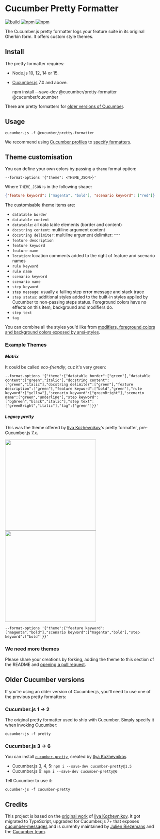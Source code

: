 # Cucumber Pretty Formatter

[![build][build-badge]][build]
[![npm][version]][npm]
[![npm][downloads]][npm]

[build]: https://github.com/jbpros/cucumber-pretty-formatter/actions?query=workflow%3Abuild
[build-badge]: https://github.com/jbpros/cucumber-pretty-formatter/workflows/build/badge.svg
[npm]: https://www.npmjs.com/package/@cucumber/pretty-formatter
[version]: https://img.shields.io/npm/v/@cucumber/pretty-formatter.svg
[downloads]: https://img.shields.io/npm/dm/@cucumber/pretty-formatter.svg

The Cucumber.js pretty formatter logs your feature suite in its original Gherkin form. It offers custom style themes.

## Install

The pretty formatter requires:

- Node.js 10, 12, 14 or 15.
- [Cucumber.js](https://www.npmjs.com/package/@cucumber/cucumber) 7.0 and above.

    npm install --save-dev @cucumber/pretty-formatter @cucumber/cucumber

There are pretty formatters for [older versions of Cucumber](#older-cucumber-versions).

## Usage

    cucumber-js -f @cucumber/pretty-formatter

We recommend using [Cucumber profiles](https://github.com/cucumber/cucumber-js/blob/master/docs/cli.md#profiles) to [specify formatters](https://github.com/cucumber/cucumber-js/blob/master/docs/cli.md#formats).

## Theme customisation

You can define your own colors by passing a `theme` format option:

    --format-options '{"theme": <THEME_JSON>}'

Where `THEME_JSON` is in the following shape:

```json
{"feature keyword": ["magenta", "bold"], "scenario keyword": ["red"]}
```

The customisable theme items are:

* `datatable border`
* `datatable content`
* `datatable`: all data table elements (border and content)
* `docstring content`: multiline argument content
* `docstring delimiter`: multiline argument delimiter: `"""`
* `feature description`
* `feature keyword`
* `feature name`
* `location`: location comments added to the right of feature and scenario names
* `rule keyword`
* `rule name`
* `scenario keyword`
* `scenario name`
* `step keyword`
* `step message`: usually a failing step error message and stack trace
* `step status`: additional styles added to the built-in styles applied by Cucumber to non-passing steps status. Foreground colors have no effects on this item, background and modifiers do.
* `step text`
* `tag`

You can combine all the styles you'd like from [modifiers, foreground colors and background colors exposed by ansi-styles](https://github.com/chalk/ansi-styles#styles).

### Example Themes

#### _Matrix_

It could be called *eco-friendly*, cuz it's very green:

    --format-options '{"theme":{"datatable border":["green"],"datatable content":["green","italic"],"docstring content":["green","italic"],"docstring delimiter":["green"],"feature description":["green"],"feature keyword":["bold","green"],"rule keyword":["yellow"],"scenario keyword":["greenBright"],"scenario name":["green","underline"],"step keyword":["bgGreen","black","italic"],"step text":["greenBright","italic"],"tag":["green"]}}'

#### _Legacy pretty_

This was the theme offered by [Ilya Kozhevnikov](http://kozhevnikov.com/)'s pretty formatter, pre-Cucumber.js 7.x.

<img src="https://raw.githubusercontent.com/kozhevnikov/cucumber-pretty/master/docs/homebrew.png" width="300">
<img src="https://raw.githubusercontent.com/kozhevnikov/cucumber-pretty/master/docs/basic.png" width="300">

    --format-options '{"theme":{"feature keyword":["magenta","bold"],"scenario keyword":["magenta","bold"],"step keyword":["bold"]}}'

### We need more themes

Please share your creations by forking, adding the theme to this section of the README and [opening a pull request](https://github.com/jbpros/cucumber-pretty-formatter/pulls).

## Older Cucumber versions

If you're using an older version of Cucumber.js, you'll need to use one of the previous pretty formatters:

### Cucumber.js 1 → 2

The original pretty formatter used to ship with Cucumber. Simply specify it when invoking Cucumber:

    cucumber-js -f pretty

### Cucumber.js 3 → 6

You can install [`cucumber-pretty`](https://www.npmjs.com/package/cucumber-pretty), created by [Ilya Kozhevnikov](http://kozhevnikov.com/).

- Cucumber.js 3, 4, 5: `npm i --save-dev cucumber-pretty@1.5`
- Cucumber.js 6: `npm i --save-dev cucumber-pretty@6`

Tell Cucumber to use it:

    cucumber-js -f cucumber-pretty

## Credits

This project is based on the [original work](https://github.com/kozhevnikov/cucumber-pretty) of [Ilya Kozhevnikov](http://kozhevnikov.com/). It got migrated to TypeScript, upgraded for Cucumber.js 7+ that exposes [cucumber-messages](https://github.com/cucumber/cucumber/tree/master/messages) and is currently maintained by [Julien Biezemans](https://github.com/jbpros/) and the [Cucumber team](https://github.com/cucumber).